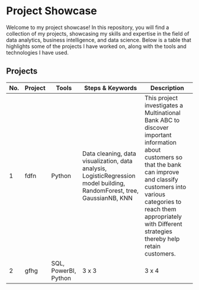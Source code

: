 # Project Showcase
Welcome to my project showcase! In this repository, you will find a collection of my projects, showcasing my skills and expertise in the field of data analytics, business intelligence, and data science. Below is a table that highlights some of the projects I have worked on, along with the tools and technologies I have used.
## Projects
| No. | Project | Tools| Steps & Keywords | Description |
|-----|---------|------|------------------|-------------|
| 1 | fdfn | Python | Data cleaning, data visualization, data analysis, LogisticRegression model building, RandomForest, tree, GaussianNB, KNN | This project investigates a Multinational Bank ABC to discover important information about customers so that the bank can improve and classify customers into various categories to reach them appropriately with Different strategies thereby help retain customers. |
| 2 | gfhg | SQL, PowerBI, Python | 3 x 3 | 3 x 4 |
